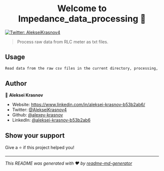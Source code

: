 <h1 align="center">Welcome to Impedance_data_processing 👋</h1>
<p>
  <a href="https://twitter.com/AlekseiKrasnov4" target="_blank">
    <img alt="Twitter: AlekseiKrasnov4" src="https://img.shields.io/twitter/follow/AlekseiKrasnov4.svg?style=social" />
  </a>
</p>

> Process raw data from RLC meter as txt files.

## Usage

```sh
Read data from the raw csv files in the current directory, processing, and writing data in the DataFrame. Create one excel file and store the electrophysical values at one temperature as the corresponding sheet. Make a directory ans export data as txt files for Zview processing. The format of txt file is f, Z', -Z&#34;.
```

## Author

👤 **Aleksei Krasnov**

* Website: https://www.linkedin.com/in/aleksei-krasnov-b53b2ab6/
* Twitter: [@AlekseiKrasnov4](https://twitter.com/AlekseiKrasnov4)
* Github: [@alexey-krasnov](https://github.com/alexey-krasnov)
* LinkedIn: [@aleksei-krasnov-b53b2ab6](https://linkedin.com/in/aleksei-krasnov-b53b2ab6)

## Show your support

Give a ⭐️ if this project helped you!

***
_This README was generated with ❤️ by [readme-md-generator](https://github.com/kefranabg/readme-md-generator)_